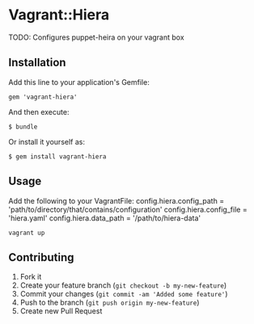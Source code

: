 # Vagrant::Hiera

TODO: Configures puppet-heira on your vagrant box

## Installation

Add this line to your application's Gemfile:

    gem 'vagrant-hiera'

And then execute:

    $ bundle

Or install it yourself as:

    $ gem install vagrant-hiera

## Usage

Add the following to your VagrantFile:
      config.hiera.config_path = 'path/to/directory/that/contains/configuration'
      config.hiera.config_file = 'hiera.yaml'
      config.hiera.data_path   = '/path/to/hiera-data'

`vagrant up`

## Contributing

1. Fork it
2. Create your feature branch (`git checkout -b my-new-feature`)
3. Commit your changes (`git commit -am 'Added some feature'`)
4. Push to the branch (`git push origin my-new-feature`)
5. Create new Pull Request
